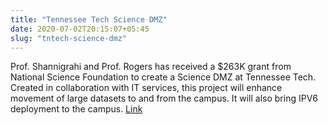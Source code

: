```yaml
---
title: "Tennessee Tech Science DMZ"
date: 2020-07-02T20:15:07+05:45
slug: "tntech-science-dmz"
---
```

Prof. Shannigrahi and Prof. Rogers has received a $263K grant from National Science Foundation to create a Science DMZ at Tennessee Tech.
Created in collaboration with IT services, this project will enhance movement of large datasets to and from the campus. It will also 
bring IPV6 deployment to the campus. [Link](https://www.nsf.gov/awardsearch/showAward?AWD_ID=2018373)

<!--more-->
